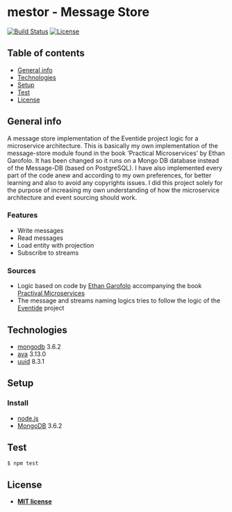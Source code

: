 # mestor - Message Store

[![Build Status](http://img.shields.io/travis/badges/badgerbadgerbadger.svg?style=flat-square)](https://travis-ci.org/badges/badgerbadgerbadger) 
[![License](http://img.shields.io/:license-mit-blue.svg?style=flat-square)](http://badges.mit-license.org)

## Table of contents

* [General info](#general-info)
* [Technologies](#technologies)
* [Setup](#setup)
* [Test](#test)
* [License](#license)

## General info

A message store implementation of the Eventide project logic for a microservice architecture. This is basically my own
implementation of the message-store module found in the book 'Practical Microservices' by Ethan Garofolo. It has been
changed so it runs on a Mongo DB database instead of the Message-DB (based on PostgreSQL). I have also implemented
every part of the code anew and according to my own preferences, for better learning and also to avoid any
copyrights issues. I did this project solely for the purpose of increasing my own understanding of how the microservice
architecture and event sourcing should work.

### Features

* Write messages
* Read messages
* Load entity with projection
* Subscribe to streams

### Sources

* Logic based on code by [Ethan Garofolo](https://github.com/juanpaco) accompanying the book [Practival Microservices](https://pragprog.com/titles/egmicro/practical-microservices/)
* The message and streams naming logics tries to follow the logic of the [Eventide](http://docs.eventide-project.org/user-guide/stream-names/) project

## Technologies

* [mongodb](https://www.npmjs.com/package/mongodb) 3.6.2
* [ava](https://www.npmjs.com/package/ava) 3.13.0
* [uuid](https://www.npmjs.com/package/uuid) 8.3.1

## Setup

### Install

* [node.js](https://nodejs.org/en)
* [MongoDB](https://www.mongodb.com/try/download/community) 3.6.2

## Test

```
$ npm test
```

## License

* **[MIT license](http://opensource.org/licenses/mit-license.php)**
